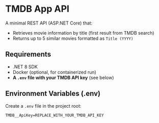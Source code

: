 # TMDB App API

A minimal REST API (ASP.NET Core) that:
- Retrieves movie information by title (first result from TMDB search)
- Returns up to 5 similar movies formatted as `Title (YYYY)`

## Requirements
- .NET 8 SDK
- Docker (optional, for containerized run)
- **A `.env` file with your TMDB API key** (see below)

## Environment Variables (.env)
Create a `.env` file in the project root:

```env
TMDB__ApiKey=REPLACE_WITH_YOUR_TMDB_API_KEY